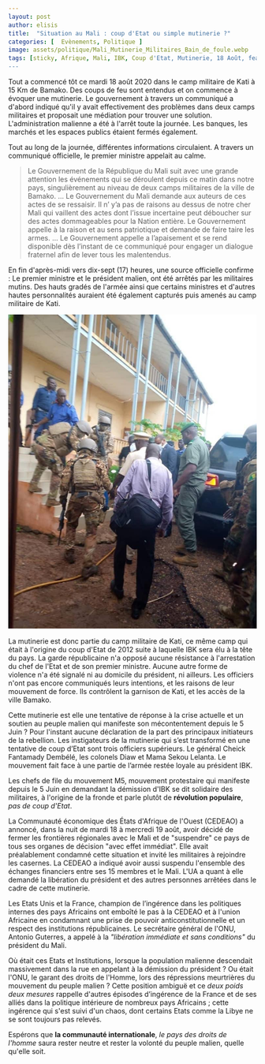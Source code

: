```yaml
---
layout: post
author: elisis
title:  "Situation au Mali : coup d'Etat ou simple mutinerie ?"
categories: [  Evènements, Politique ]
image: assets/politique/Mali_Mutinerie_Militaires_Bain_de_foule.webp
tags: [sticky, Afrique, Mali, IBK, Coup d'Etat, Mutinerie, 18 Août, featured]
---
```


Tout a commencé tôt ce mardi 18 août 2020 dans le camp militaire de Kati à 15 Km de Bamako. Des coups de feu sont entendus et on commence à évoquer une mutinerie. Le gouvernement à travers un communiqué a d'abord indiqué qu'il y avait effectivement des problèmes dans deux camps militaires et proposait une médiation pour trouver une solution. L'administration malienne a été à l'arrêt toute la journée. Les banques, les marchés et les espaces publics étaient fermés également.

Tout au long de la journée, différentes informations circulaient. A travers un communiqué officielle, le premier ministre appelait au calme.

> Le Gouvernement de la République du Mali suit avec une grande attention les événements qui se déroulent depuis ce matin dans notre pays, singulièrement au niveau de deux camps militaires de la ville de Bamako. ...
>  Le Gouvernement du Mali demande aux auteurs de ces actes de se ressaisir. Il n’ y’a pas de raisons au dessus de notre cher Mali qui vaillent des actes dont l’issue incertaine peut déboucher sur des actes dommageables pour la Nation entière. Le Gouvernement appelle à la raison et au sens patriotique et demande de faire taire les armes. ...
>   Le Gouvernement appelle a l’apaisement et se rend disponible dès l’instant de ce communiqué pour engager un dialogue fraternel afin de lever tous les malentendus.

En fin d'après-midi vers dix-sept (17) heures, une source officielle confirme : Le premier ministre et le président malien, ont été arrêtés par les militaires mutins. Des hauts gradés de l'armée ainsi que certains ministres et d'autres hautes personnalités auraient été également capturés puis amenés au camp militaire de Kati.

![Arrestation d'IBK et de son premier ministre](/assets/politique/IBK_Arrestation_Kati.jpg)

La mutinerie est donc partie du camp militaire de Kati, ce même camp qui était à l'origine du coup d'Etat de 2012 suite à laquelle IBK sera élu à la tête du pays. La garde républicaine n'a opposé aucune résistance à l'arrestation du chef de l'Etat et de son premier ministre. Aucune autre forme de violence n'a été signalé ni au domicile du président, ni ailleurs. Les officiers n'ont pas encore communiqués leurs intentions, et les raisons de leur mouvement de force. Ils contrôlent la garnison de Kati, et les accès de la ville Bamako. 

Cette mutinerie est elle une tentative de réponse à la crise actuelle et un soutien au peuple malien qui manifeste son mécontentement depuis le 5 Juin ? Pour l'instant aucune déclaration de la part des principaux initiateurs de la rebellion.
Les instigateurs de la mutinerie qui s’est transformé en une tentative de coup d’Etat sont trois officiers supérieurs. Le général Cheick Fantamady Dembélé, les colonels Diaw et Mama Sekou Lelanta. Le mouvement fait face à une partie de l’armée restée loyale au président IBK.

Les chefs de file du mouvement M5, mouvement protestaire qui manifeste depuis le 5 Juin en demandant la démission d'IBK se dit solidaire des militaires, à l'origine de la fronde et parle plutôt de **révolution populaire**, *pas de coup d'Etat*.

La Communauté économique des États d'Afrique de l'Ouest (CEDEAO) a annoncé, dans la nuit de mardi 18 à mercredi 19 août, avoir décidé de fermer les frontières régionales avec le Mali et de "suspendre" ce pays de tous ses organes de décision "avec effet immédiat". Elle avait préalablement condamné cette situation et invité les militaires à rejoindre les casernes. La CEDEAO a indiqué avoir aussi suspendu l'ensemble des échanges financiers entre ses 15 membres et le Mali. L'UA a quant à elle demandé la libération du président et des autres personnes arrêtées dans le cadre de cette mutinerie.

Les Etats Unis et la France, champion de l’ingérence dans les politiques internes des pays Africains ont emboîté le pas à la CEDEAO et à l'union Africaine en condamnant une prise de pouvoir anticonstitutionnelle et un respect des institutions républicaines. Le secrétaire général de l'ONU, Antonio Guterres, a appelé à la _"libération immédiate et sans conditions"_ du président du Mali.

Où était ces Etats et Institutions, lorsque la population malienne descendait massivement dans la rue en appelant à la démission du président ? Ou était l'ONU, le garant des droits de l'Homme, lors des répressions meurtrières du mouvement du peuple malien ? Cette position ambiguë et ce *deux poids deux mesures* rappelle d'autres épisodes d’ingérence de la France et de ses alliés dans la politique intérieure de nombreux pays Africains ; cette ingérence qui s'est suivi d'un chaos, dont certains Etats comme la Libye ne se sont toujours pas relevés. 

Espérons que **la communauté internationale**, *le pays des droits de l'homme* saura rester neutre et rester la volonté du peuple malien, quelle qu'elle soit.





